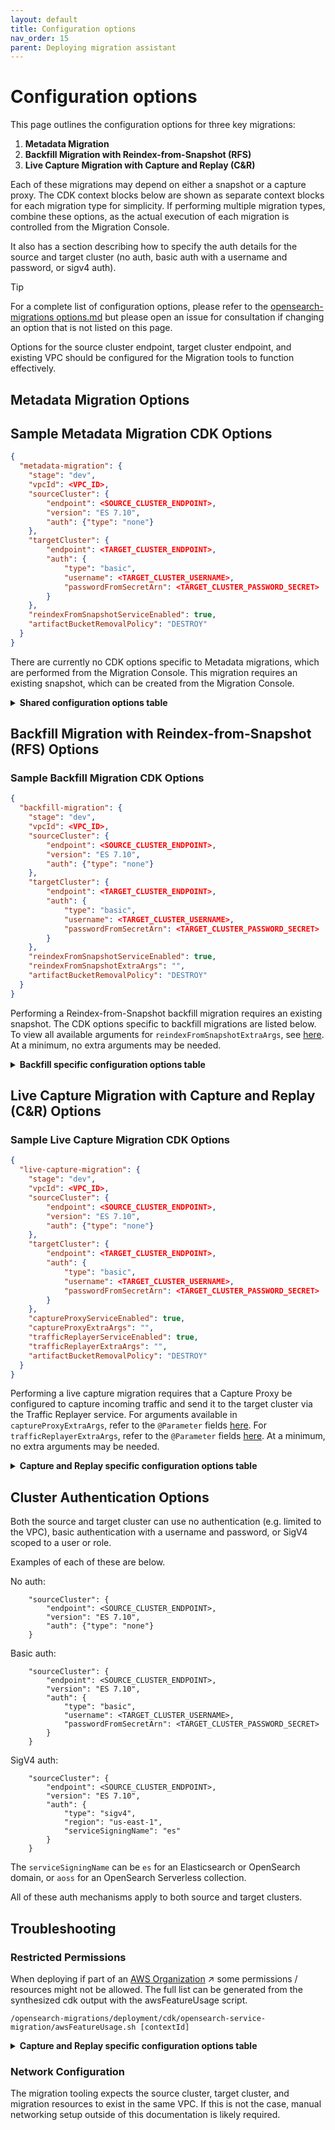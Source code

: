 ```yaml
---
layout: default
title: Configuration options
nav_order: 15
parent: Deploying migration assistant
---
```


# Configuration options

This page outlines the configuration options for three key migrations:
1. **Metadata Migration**
2. **Backfill Migration with Reindex-from-Snapshot (RFS)**
3. **Live Capture Migration with Capture and Replay (C&R)**

Each of these migrations may depend on either a snapshot or a capture proxy. The CDK context blocks below are shown as separate context blocks for each migration type for simplicity. If performing multiple migration types, combine these options, as the actual execution of each migration is controlled from the Migration Console.

It also has a section describing how to specify the auth details for the source and target cluster (no auth, basic auth with a username and password, or sigv4 auth).

> [!TIP]
For a complete list of configuration options, please refer to the [opensearch-migrations options.md](https://github.com/opensearch-project/opensearch-migrations/blob/main/deployment/cdk/opensearch-service-migration/options.md) but please open an issue for consultation if changing an option that is not listed on this page.

Options for the source cluster endpoint, target cluster endpoint, and existing VPC should be configured for the Migration tools to function effectively.


## Metadata Migration Options

## Sample Metadata Migration CDK Options

```json
{
  "metadata-migration": {
    "stage": "dev",
    "vpcId": <VPC_ID>,
    "sourceCluster": {
        "endpoint": <SOURCE_CLUSTER_ENDPOINT>,
        "version": "ES 7.10",
        "auth": {"type": "none"}
    },
    "targetCluster": {
        "endpoint": <TARGET_CLUSTER_ENDPOINT>,
        "auth": {
            "type": "basic",
            "username": <TARGET_CLUSTER_USERNAME>,
            "passwordFromSecretArn": <TARGET_CLUSTER_PASSWORD_SECRET>
        }
    },
    "reindexFromSnapshotServiceEnabled": true,
    "artifactBucketRemovalPolicy": "DESTROY"
  }
}
```

There are currently no CDK options specific to Metadata migrations, which are performed from the Migration Console. This migration requires an existing snapshot, which can be created from the Migration Console.

<details>
<summary><b>Shared configuration options table</b>
</summary>

| Name                  | Example                                                                                             | Description                                                                                                                                                                 |
|-----------------------|-----------------------------------------------------------------------------------------------------|-----------------------------------------------------------------------------------------------------------------------------------------------------------------------------|
| `sourceClusterEndpoint` | `"https://source-cluster.elb.us-east-1.endpoint.com"`                                               | The endpoint for the source cluster.                                                                                                                                        |
| `targetClusterEndpoint` | `"https://vpc-demo-opensearch-cluster-cv6hggdb66ybpk4kxssqt6zdhu.us-west-2.es.amazonaws.com:443"`   | The endpoint for the target cluster. Required if using an existing target cluster for the migration instead of creating a new one.                                           |
| `vpcId`               | `"vpc-123456789abcdefgh"`                                                                           | The ID of the existing VPC where the migration resources will be placed. The VPC must have at least two private subnets that span two availability zones.                    |

</details>

## Backfill Migration with Reindex-from-Snapshot (RFS) Options

### Sample Backfill Migration CDK Options

```json
{
  "backfill-migration": {
    "stage": "dev",
    "vpcId": <VPC_ID>,
    "sourceCluster": {
        "endpoint": <SOURCE_CLUSTER_ENDPOINT>,
        "version": "ES 7.10",
        "auth": {"type": "none"}
    },
    "targetCluster": {
        "endpoint": <TARGET_CLUSTER_ENDPOINT>,
        "auth": {
            "type": "basic",
            "username": <TARGET_CLUSTER_USERNAME>,
            "passwordFromSecretArn": <TARGET_CLUSTER_PASSWORD_SECRET>
        }
    },
    "reindexFromSnapshotServiceEnabled": true,
    "reindexFromSnapshotExtraArgs": "",
    "artifactBucketRemovalPolicy": "DESTROY"
  }
}
```

Performing a Reindex-from-Snapshot backfill migration requires an existing snapshot. The CDK options specific to backfill migrations are listed below. To view all available arguments for `reindexFromSnapshotExtraArgs`, see [here](https://github.com/opensearch-project/opensearch-migrations/blob/main/DocumentsFromSnapshotMigration/README.md#arguments). At a minimum, no extra arguments may be needed.

<details>
<summary><b>Backfill specific configuration options table</b>
</summary>

| Name                            | Example                                                               | Description                                                                                                                                                                                                 |
|---------------------------------|-----------------------------------------------------------------------|-------------------------------------------------------------------------------------------------------------------------------------------------------------------------------------------------------------|
| `reindexFromSnapshotServiceEnabled` | `true`                                                                | Enables deploying and configuring the RFS ECS service.                                                                                                                                                      |
| `reindexFromSnapshotExtraArgs`      | `"--target-aws-region us-east-1 --target-aws-service-signing-name es"` | Extra arguments for the Document Migration command, with space separation. See the [RFS Extra Arguments](https://github.com/opensearch-project/opensearch-migrations/blob/main/DocumentsFromSnapshotMigration/README.md#arguments) for more details. You can pass `--no-insecure` to remove the `--insecure` flag. |

</details>

## Live Capture Migration with Capture and Replay (C&R) Options

### Sample Live Capture Migration CDK Options

```json
{
  "live-capture-migration": {
    "stage": "dev",
    "vpcId": <VPC_ID>,
    "sourceCluster": {
        "endpoint": <SOURCE_CLUSTER_ENDPOINT>,
        "version": "ES 7.10",
        "auth": {"type": "none"}
    },
    "targetCluster": {
        "endpoint": <TARGET_CLUSTER_ENDPOINT>,
        "auth": {
            "type": "basic",
            "username": <TARGET_CLUSTER_USERNAME>,
            "passwordFromSecretArn": <TARGET_CLUSTER_PASSWORD_SECRET>
        }
    },
    "captureProxyServiceEnabled": true,
    "captureProxyExtraArgs": "",
    "trafficReplayerServiceEnabled": true,
    "trafficReplayerExtraArgs": "",
    "artifactBucketRemovalPolicy": "DESTROY"
  }
}
```

Performing a live capture migration requires that a Capture Proxy be configured to capture incoming traffic and send it to the target cluster via the Traffic Replayer service. For arguments available in `captureProxyExtraArgs`, refer to the `@Parameter` fields [here](https://github.com/opensearch-project/opensearch-migrations/blob/main/TrafficCapture/trafficCaptureProxyServer/src/main/java/org/opensearch/migrations/trafficcapture/proxyserver/CaptureProxy.java). For `trafficReplayerExtraArgs`, refer to the `@Parameter` fields [here](https://github.com/opensearch-project/opensearch-migrations/blob/main/TrafficCapture/trafficReplayer/src/main/java/org/opensearch/migrations/replay/TrafficReplayer.java). At a minimum, no extra arguments may be needed.

<details>
<summary><b>Capture and Replay specific configuration options table</b>
</summary>

| Name                           | Example                                                                                | Description                                                                                                                                                                                                                                                                             |
|--------------------------------|----------------------------------------------------------------------------------------|-----------------------------------------------------------------------------------------------------------------------------------------------------------------------------------------------------------------------------------------------------------------------------------------|
| `captureProxyServiceEnabled`    | `true`                                                                                 | Enables the Capture Proxy service deployment via a new CloudFormation stack.                                                                                                                                                                     |
| `captureProxyExtraArgs`         | `"--suppressCaptureForHeaderMatch user-agent .*elastic-java/7.17.0.*"`                 | Extra arguments for the Capture Proxy command, including options specified by the [Capture Proxy](https://github.com/opensearch-project/opensearch-migrations/blob/main/TrafficCapture/trafficCaptureProxyServer/src/main/java/org/opensearch/migrations/trafficcapture/proxyserver/CaptureProxy.java).                         |
| `trafficReplayerServiceEnabled` | `true`                                                                                 | Enables the Traffic Replayer service deployment via a new CloudFormation stack.                                                                                                                                                                   |
| `trafficReplayerExtraArgs`      | `"--sigv4-auth-header-service-region es,us-east-1 --speedup-factor 5"`                 | Extra arguments for the Traffic Replayer command, including options for auth headers and other parameters specified by the [Traffic Replayer](https://github.com/opensearch-project/opensearch-migrations/blob/main/TrafficCapture/trafficReplayer/src/main/java/org/opensearch/migrations/replay/TrafficReplayer.java). |

</details>

## Cluster Authentication Options

Both the source and target cluster can use no authentication (e.g. limited to the VPC), basic authentication with a username and password, or SigV4 scoped to a user or role.

Examples of each of these are below.

No auth:
```
    "sourceCluster": {
        "endpoint": <SOURCE_CLUSTER_ENDPOINT>,
        "version": "ES 7.10",
        "auth": {"type": "none"}
    }
```

Basic auth:
```
    "sourceCluster": {
        "endpoint": <SOURCE_CLUSTER_ENDPOINT>,
        "version": "ES 7.10",
        "auth": {
            "type": "basic",
            "username": <TARGET_CLUSTER_USERNAME>,
            "passwordFromSecretArn": <TARGET_CLUSTER_PASSWORD_SECRET>
        }
    }
```

SigV4 auth:
```
    "sourceCluster": {
        "endpoint": <SOURCE_CLUSTER_ENDPOINT>,
        "version": "ES 7.10",
        "auth": {
            "type": "sigv4",
            "region": "us-east-1",
            "serviceSigningName": "es"
        }
    }
```

The `serviceSigningName` can be `es` for an Elasticsearch or OpenSearch domain, or `aoss` for an OpenSearch Serverless collection.

All of these auth mechanisms apply to both source and target clusters.

## Troubleshooting

### Restricted Permissions
When deploying if part of an [AWS Organization](https://docs.aws.amazon.com/organizations/latest/userguide/orgs_introduction.html) ↗ some permissions / resources might not be allowed.  The full list can be generated from the synthesized cdk output with the awsFeatureUsage script.

```
/opensearch-migrations/deployment/cdk/opensearch-service-migration/awsFeatureUsage.sh [contextId]
```

<details>
<summary><b>Capture and Replay specific configuration options table</b>
</summary>

```shell
$ /opensearch-migrations/deployment/cdk/opensearch-service-migration/awsFeatureUsage.sh default
Synthesizing all stacks...
Synthesizing stack: networkStack-default
Synthesizing stack: migrationInfraStack
Synthesizing stack: reindexFromSnapshotStack
Synthesizing stack: migration-console
Finding resource usage from synthesized stacks...
-----------------------------------
IAM Policy Actions:
cloudwatch:GetMetricData
...
-----------------------------------
Resources Types:
AWS::CDK::Metadata
...
```
</details>


### Network Configuration
The migration tooling expects the source cluster, target cluster, and migration resources to exist in the same VPC. If this is not the case, manual networking setup outside of this documentation is likely required.
